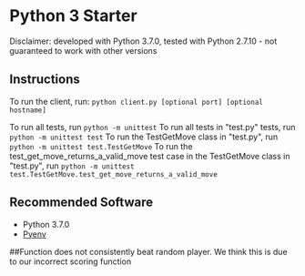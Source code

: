 # Python 3 Starter
Disclaimer: developed with Python 3.7.0, tested with Python 2.7.10 - not guaranteed to work with other versions

## Instructions
To run the client, run: `python client.py [optional port] [optional hostname]`

To run all tests, run `python -m unittest`
To run all tests in "test.py" tests, run `python -m unittest test`
To run the TestGetMove class in "test.py", run `python -m unittest test.TestGetMove`
To run the test_get_move_returns_a_valid_move test case in the TestGetMove class in "test.py", run `python -m unittest test.TestGetMove.test_get_move_returns_a_valid_move`

## Recommended Software
* Python 3.7.0
* [Pyenv](https://github.com/pyenv/pyenv)

##Function does not consistently beat random player. We think this is due to our incorrect scoring function
